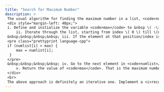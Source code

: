 ```yaml
---
title: "Search for Maximum Number"
description: > 
 The usual algorithm for finding the maximum number in a list, <code>numlist</code>, that contains \(n\) numbers is as follows:
 <div style="margin-left: 40px;">
 i. Define and initialize the variable <code>max</code> to &nbsp \( -\infty \) &nbsp (negative infinity). <br>
     ii. Iterate through the list, starting from index \( 0 \) till \(n-1\) (this is the same as setting a for loop   <code>for(size_t i = 0; i < n; i++) { ... }</code> ) <br>
 &nbsp;&nbsp;&nbsp;&nbsp; iii. If the element at that position/index is greater than <code>max</code>, set <code>max</code> equals to that element. In terms of (C++) code, it looks like:
 <pre class="prettyprint language-cpp">
 if (numlist[i] > max) {
     max = numlist[i];
  }
 </pre>
 &nbsp;&nbsp;&nbsp;&nbsp; iv. Go to the next element in <code>numlist</code> and start from step (iii). If you there is no next element (i.e. you are at the last element of the list), go to step (v). <br>
     v. Return the value of <code>max</code>. That is the maximum number in <code>numlist</code>.
 </div>
 <br>
 The above approach is definitely an iterative one. Implement a <i>recursive</i> algorithm, in Scheme, to find the maximum number in <code>numlist</code>. Ideally, the function should be defined as <br> <code>(maxnum numlist)</code>, where <code>maxnum</code> is the function that accepts a list <code>numlist</code> as a parameter and returns the maximum number from that list. If the list is empty, return &nbsp \( -\infty \).
---
```


